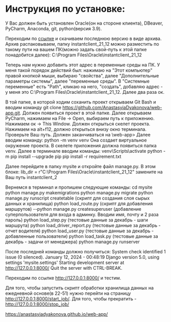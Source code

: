 # **Инструкция по установке:**
У Вас должен быть установлен Oracle(он на стороне клиента), DBeaver, PyCharm, Anaconda, git, python(версия 3.9).

Переходим по [ссылке](https://www.oracle.com/database/technologies/instant-client/winx64-64-downloads.html)
и скачиваем последнюю версию в виде архива. Архив распаковываем, папку instantclient_21_12 можно разместить по такому пути на 
вашем ПК(можно задать свой-путь к этой папке понадобится далее):
C:\Program Files\Oracle\instantclient_21_12

Теперь нам нужно добавить этот адрес в переменные среды на ПК. У меня такой порядок действий был:
нажимаю на "Этот компьютер" правой кнопкой мыши, выбираю "свойства", далее "Дополнительные параметры системы", далее "переменные среды".
В "Системные переменные" есть "Path", кликаю на него, "создать", добавляю адрес - у меня это C:\Program Files\Oracle\instantclient_21_12. Далее два раза ок.


В той папке, в которой ходим соханить проект открываем Git Bash и вводим команду git clone https://github.com/AnastasyiaDyakonova/web-app.git.
Должен появиться проект в этой папке.
Далее открываем PyCharm, нажимаем на File -> Open, выбираем путь к приложению. Нажимаем ок -> This Window. Должен открыться скелет проекта.
Нажимаем на alt+f12, должно открыться внизу окно терминала. Проверьте Ваш путь. Должен заканчиваться на \web-app>
Далее вводим команду:
python -m venv venv
Она создает виртуальное окружение проекта. В скелете приложения должна появиться папка venv.
Далее в терминале вводим команды:
venv\Scripts\activate
python -m pip install --upgrade pip
pip install -r requirement.txt

Далее перейдите в папку mysite и откройте файл manage.py. В этом блоке:
lib_dir = r"C:\Program Files\Oracle\instantclient_21_12"
замените на Ваш путь instantclient_2


Вернемся в терминал и пропишем следующие команды:
 cd mysite
 python manage.py makemigrations
 python manage.py migrate
 python manage.py runscript createtable (скрипт для создания слоя сырых данных и хранилища)
 python load_route.py (скрипт для добавления маршрутов)
 --python manage.py createsuperuser (добавление суперпользователя для входа в админку. Вводим имя, почту и 2 раза пароль)
 python load_step.py (тестовые данные за декабрь - шаги маршрута)
 python load_driver_report.py  (тестовые данные за декабрь - отчет водителя)
 python load_user.py  (тестовые данные за декабрь - добавленные пользователи)
 python load_task.py (тестовые данные за декабрь - задачи от менеджера)
 python manage.py runserver

После последней команды должно получиться:
System check identified 1 issue (0 silenced).
January 12, 2024 - 00:48:19
Django version 5.0, using settings 'mysite.settings'
Starting development server at http://127.0.0.1:8000/
Quit the server with CTRL-BREAK.

Переходим по ссылке http://127.0.0.1:8000/ и тестим.

Для того, чтобы запустить скрипт обработки хранилища данных на ежедневной основе(в 22-51) нужно перейти на страницу http://127.0.0.1:8000/start_job/.
Для того, чтобы прекратить - http://127.0.0.1:8000/stop_job/

https://anastasyiadyakonova.github.io/web-app/

